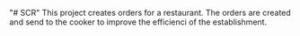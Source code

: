 "# SCR" 
This project creates orders for a restaurant. The orders are created and send to the cooker to improve the efficienci of the establishment.
